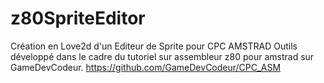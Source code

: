 # z80SpriteEditor
Création en Love2d d'un Editeur de Sprite pour CPC AMSTRAD
Outils développé dans le cadre du tutoriel sur assembleur z80 pour amstrad sur GameDevCodeur.
https://github.com/GameDevCodeur/CPC_ASM

